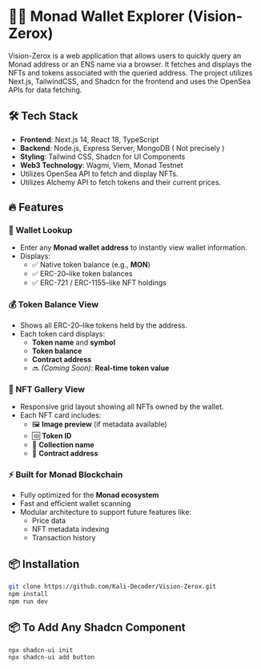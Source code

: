 # 🧙‍♂️ Monad Wallet Explorer (Vision-Zerox)

Vision-Zerox is a web application that allows users to quickly query an Monad address or an ENS name via a browser. It fetches and displays the NFTs and tokens associated with the queried address. The project utilizes Next.js, TailwindCSS, and Shadcn for the frontend and uses the OpenSea APIs for data fetching.

## 🛠️ Tech Stack

- **Frontend**: Next.js 14, React 18, TypeScript
- **Backend**: Node.js, Express Server, MongoDB ( Not precisely )
- **Styling**: Tailwind CSS, Shadcn for UI Components
- **Web3 Technology**: Wagmi, Viem, Monad Testnet
- Utilizes OpenSea API to fetch and display NFTs.
- Utilizes Alchemy API to fetch tokens and their current prices.


## 🔥 Features

### 🧾 Wallet Lookup
- Enter any **Monad wallet address** to instantly view wallet information.
- Displays:
  - ✅ Native token balance (e.g., **MON**)
  - ✅ ERC-20–like token balances
  - ✅ ERC-721 / ERC-1155–like NFT holdings


### 💰 Token Balance View
- Shows all ERC-20–like tokens held by the address.
- Each token card displays:
  - **Token name** and **symbol**
  - **Token balance**
  - **Contract address**
  - 🔜 *(Coming Soon)*: **Real-time token value**


### 🎨 NFT Gallery View
- Responsive grid layout showing all NFTs owned by the wallet.
- Each NFT card includes:
  - 🖼️ **Image preview** (if metadata available)
  - 🆔 **Token ID**
  - 📛 **Collection name**
  - 📄 **Contract address**


### ⚡ Built for Monad Blockchain
- Fully optimized for the **Monad ecosystem**
- Fast and efficient wallet scanning
- Modular architecture to support future features like:
  - Price data
  - NFT metadata indexing
  - Transaction history


## 📦 Installation 

```bash
git clone https://github.com/Kali-Decoder/Vision-Zerox.git
npm install
npm run dev
```
## 📦 To Add Any Shadcn Component 

```bash
npx shadcn-ui init
npx shadcn-ui add button
```



